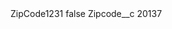 <?xml version="1.0" encoding="UTF-8"?>
<CustomMetadata xmlns="http://soap.sforce.com/2006/04/metadata" xmlns:xsi="http://www.w3.org/2001/XMLSchema-instance" xmlns:xsd="http://www.w3.org/2001/XMLSchema">
    <label>ZipCode1231</label>
    <protected>false</protected>
    <values>
        <field>Zipcode__c</field>
        <value xsi:type="xsd:string">20137</value>
    </values>
</CustomMetadata>
